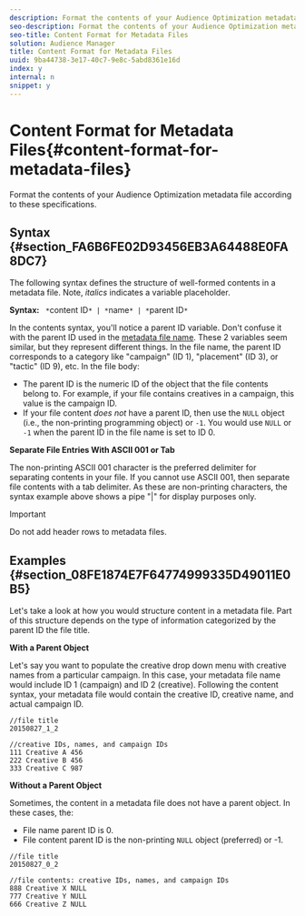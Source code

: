 ```yaml
---
description: Format the contents of your Audience Optimization metadata file according to these specifications.
seo-description: Format the contents of your Audience Optimization metadata file according to these specifications.
seo-title: Content Format for Metadata Files
solution: Audience Manager
title: Content Format for Metadata Files
uuid: 9ba44738-3e17-40c7-9e8c-5abd8361e16d
index: y
internal: n
snippet: y
---
```


# Content Format for Metadata Files{#content-format-for-metadata-files}

Format the contents of your Audience Optimization metadata file according to these specifications.

## Syntax {#section_FA6B6FE02D93456EB3A64488E0FA8DC7}

The following syntax defines the structure of well-formed contents in a metadata file. Note, *italics* indicates a variable placeholder.

**Syntax:** ` *`content ID`* | *`name`* | *`parent ID`*`

In the contents syntax, you'll notice a parent ID variable. Don't confuse it with the parent ID used in the [metadata file name](../../../reporting/audience-optimization-reports/metadata-files-intro/metadata-file-names.md#concept_729806531D4547A6B5870BEA199FB4A9). These 2 variables seem similar, but they represent different things. In the file name, the parent ID corresponds to a category like "campaign" (ID 1), "placement" (ID 3), or "tactic" (ID 9), etc. In the file body:

* The parent ID is the numeric ID of the object that the file contents belong to. For example, if your file contains creatives in a campaign, this value is the campaign ID. 
* If your file content *does not* have a parent ID, then use the `NULL` object (i.e., the non-printing programming object) or `-1`. You would use `NULL` or `-1` when the parent ID in the file name is set to ID 0.

**Separate File Entries With ASCII 001 or Tab**

The non-printing ASCII 001 character is the preferred delimiter for separating contents in your file. If you cannot use ASCII 001, then separate file contents with a tab delimiter. As these are non-printing characters, the syntax example above shows a pipe "|" for display purposes only.

>[!IMPORTANT]
>
>Do not add header rows to metadata files.

## Examples {#section_08FE1874E7F64774999335D49011E0B5}

Let's take a look at how you would structure content in a metadata file. Part of this structure depends on the type of information categorized by the parent ID the file title.

**With a Parent Object**

Let's say you want to populate the creative drop down menu with creative names from a particular campaign. In this case, your metadata file name would include ID 1 (campaign) and ID 2 (creative). Following the content syntax, your metadata file would contain the creative ID, creative name, and actual campaign ID.

```
//file title
20150827_1_2

//creative IDs, names, and campaign IDs
111 Creative A 456
222 Creative B 456
333 Creative C 987

```

**Without a Parent Object**

Sometimes, the content in a metadata file does not have a parent object. In these cases, the:

* File name parent ID is 0. 
* File content parent ID is the non-printing `NULL` object (preferred) or -1.

```
//file title
20150827_0_2

//file contents: creative IDs, names, and campaign IDs
888 Creative X NULL
777 Creative Y NULL
666 Creative Z NULL
```

